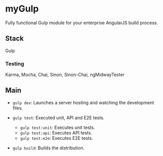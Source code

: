 # myGulp

Fully functional Gulp module for your enterprise AngularJS build process.

## Stack

Gulp

### Testing

Karma, Mocha, Chai, Sinon, Sinon-Chai, ngMidwayTester

## Main

* `gulp dev`: Launches a server hosting and watching the development files.

* `gulp test`: Executed unit, API and E2E tests.
    * `gulp test:unit`: Executes unit tests.
    * `gulp test:api`: Executes API tests.
    * `gulp test:e2e`: Executes E2E tests.

* `gulp build`: Builds the distribution.
